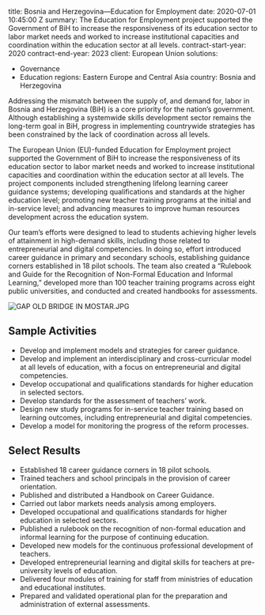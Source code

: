 
title: Bosnia and Herzegovina—Education for Employment
date: 2020-07-01 10:45:00 Z
summary: The Education for Employment project supported the Government of BiH to increase
  the responsiveness of its education sector to labor market needs and worked to increase
  institutional capacities and coordination within the education sector at all levels.
contract-start-year: 2020
contract-end-year: 2023
client: European Union
solutions:
- Governance
- Education
regions: Eastern Europe and Central Asia
country: Bosnia and Herzegovina


Addressing the mismatch between the supply of, and demand for, labor in Bosnia and Herzegovina (BiH) is a core priority for the nation’s government. Although establishing a systemwide skills development sector remains the long-term goal in BiH, progress in implementing countrywide strategies has been constrained by the lack of coordination across all levels.

The European Union (EU)-funded Education for Employment project supported the Government of BiH to increase the responsiveness of its education sector to labor market needs and worked to increase institutional capacities and coordination within the education sector at all levels. The project components included strengthening lifelong learning career guidance systems;  developing qualifications and standards at the higher education level; promoting new teacher training programs at the initial and in-service level; and advancing measures to improve human resources development across the education system.

Our team’s efforts were designed to lead to students achieving higher levels of attainment in high-demand skills, including those related to entrepreneurial and digital competencies. In doing so, effort introduced career guidance in primary and secondary schools, establishing guidance corners established in 18 pilot schools. The team also created a “Rulebook and Guide for the Recognition of Non-Formal Education and Informal Learning,” developed more than 100 teacher training programs across eight public universities, and conducted and created handbooks for assessments.

![GAP OLD BRIDGE IN MOSTAR.JPG](/uploads/GAP%20OLD%20BRIDGE%20IN%20MOSTAR.JPG)

## Sample Activities

* Develop and implement models and strategies for career guidance.
* Develop and implement an interdisciplinary and cross-curricular model at all levels of education, with a focus on entrepreneurial and digital competencies.
* Develop occupational and qualifications standards for higher education in selected sectors.
* Develop standards for the assessment of teachers’ work.
* Design new study programs for in-service teacher training based on learning outcomes, including entrepreneurial and digital competencies.
* Develop a model for monitoring the progress of the reform processes.

## Select Results

* Established 18 career guidance corners in 18 pilot schools.
* Trained teachers and school principals in the provision of career orientation.
* Published and distributed a Handbook on Career Guidance.
* Carried out labor markets needs analysis among employers.
* Developed occupational and qualifications standards for higher education in selected sectors.
* Published a rulebook on the recognition of non-formal education and informal learning for the purpose of continuing education.
* Developed new models for the continuous professional development of teachers.
* Developed entrepreneurial learning and digital skills for teachers at pre-university levels of education.
* Delivered four modules of training for staff from ministries of education and educational institutes.
* Prepared and validated operational plan for the preparation and administration of external assessments.
